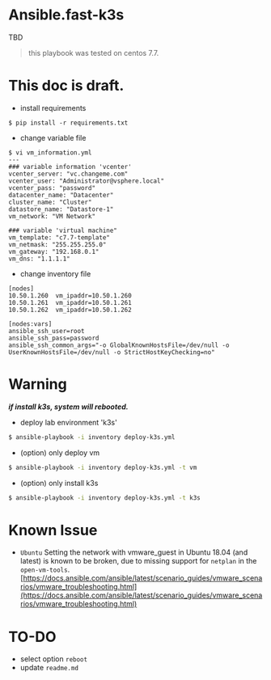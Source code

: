 # Ansible.fast-k3s

TBD   
   
> this playbook was tested on centos 7.7.   

# This doc is draft.
   
* install requirements   
```console
$ pip install -r requirements.txt
```
   
* change variable file
```console
$ vi vm_information.yml
---
### variable information 'vcenter'
vcenter_server: "vc.changeme.com"
vcenter_user: "Administrator@vsphere.local"
vcenter_pass: "password"
datacenter_name: "Datacenter"
cluster_name: "Cluster"
datastore_name: "Datastore-1"
vm_network: "VM Network"

### variable 'virtual machine"
vm_template: "c7.7-template"
vm_netmask: "255.255.255.0"
vm_gateway: "192.168.0.1"
vm_dns: "1.1.1.1"
```
   
* change inventory file   
```console
[nodes]
10.50.1.260	 vm_ipaddr=10.50.1.260
10.50.1.261	 vm_ipaddr=10.50.1.261
10.50.1.262	 vm_ipaddr=10.50.1.262

[nodes:vars]
ansible_ssh_user=root
ansible_ssh_pass=password
ansible_ssh_common_args="-o GlobalKnownHostsFile=/dev/null -o UserKnownHostsFile=/dev/null -o StrictHostKeyChecking=no"
```
   
# Warning
***if install k3s, system will rebooted.***   
   
* deploy lab environment 'k3s'
```bash
$ ansible-playbook -i inventory deploy-k3s.yml 
```
   
* (option) only deploy vm   
```bash
$ ansible-playbook -i inventory deploy-k3s.yml -t vm
```
   
* (option) only install k3s
```bash
$ ansible-playbook -i inventory deploy-k3s.yml -t k3s
```
   
# Known Issue
* `Ubuntu` 
Setting the network with vmware_guest in Ubuntu 18.04 (and latest) is known to be broken, due to missing support for `netplan` in the `open-vm-tools`.   
[https://docs.ansible.com/ansible/latest/scenario_guides/vmware_scenarios/vmware_troubleshooting.html](https://docs.ansible.com/ansible/latest/scenario_guides/vmware_scenarios/vmware_troubleshooting.html)    
   
# TO-DO
* select option `reboot`   
* update `readme.md`   
